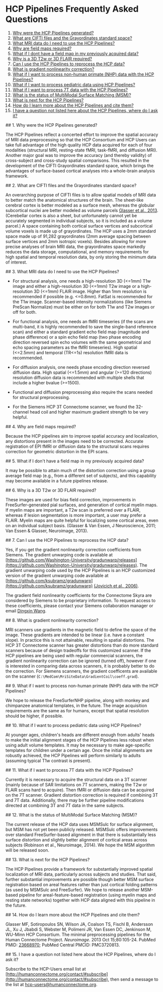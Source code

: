 # HCP Pipelines Frequently Asked Questions

1. [Why were the HCP Pipelines generated?](#1-why-were-the-hcp-pipelines-generated)
2. [What are CIFTI files and the Grayordinates standard space?](#2-what-are-cifti-files-and-the-grayordinates-standard-space)
3. [What MRI data do I need to use the HCP Pipelines?](#3-what-mri-data-do-i-need-to-use-the-hcp-pipelines)
4. [Why are field maps required?](#4-why-are-field-maps-required)
5. [What if I dont have a field map in my previously acquired data?](#5-what-if-i-dont-have-a-field-map-in-my-previously-acquired-data)
6. [Why is a 3D T2w or 3D FLAIR required?](#6-why-is-a-3d-t2w-or-3d-flair-required)
7. [Can I use the HCP Pipelines to reprocess the HCP data?](#7-can-i-use-the-hcp-pipelines-to-reprocess-the-hcp-data)
8. [What is gradient nonlinearity correction?](#8-what-is-gradient-nonlinearity-correction)
9. [What if I want to process non-human primate (NHP) data with the HCP Pipelines?](#9-what-if-i-want-to-process-non-human-primate-nhp-data-with-the-hcp-pipelines)
10. [What if I want to process pediatric data using HCP Pipelines?](#10-what-if-i-want-to-process-pediatric-data-using-hcp-pipelines)
11. [What if I want to process 7T data with the HCP Pipelines?](#11-what-if-i-want-to-process-7t-data-with-the-hcp-pipelines)
12. [What is the status of MultiModal Surface Matching (MSM)?](#12-what-is-the-status-of-multimodal-surface-matching-msm)
13. [What is next for the HCP Pipelines?](#13-what-is-next-for-the-hcp-pipelines)
14. [How do I learn more about the HCP Pipelines and cite them?](#14-how-do-i-learn-more-about-the-hcp-pipelines-and-cite-them)
15. [I have a question not listed here about the HCP Pipelines, where do I ask it?](#15-i-have-a-question-not-listed-here-about-the-hcp-pipelines-where-do-i-ask-it)

<a id="1-why-were-the-hcp-pipelines-generated">
## 1. Why were the HCP Pipelines generated?
</a>

The HCP Pipelines reflect a concerted effort to improve the spatial accuracy of MRI 
data preprocessing so that the HCP Consortium and HCP Users can take full advantage
of the high quality HCP data acquired for each of four modalities (structural MRI, 
resting-state fMRI, task-fMRI, and diffusion MRI). Another major goal was to improve
the accuracy (and thereby validity) of cross-subject and cross-study spatial comparisons.
This resulted in the development of the CIFTI Grayordinates standard space, which 
brings the advantages of surface-based cortical analyses into a whole-brain analysis 
framework.  

<a id="2-what-are-cifti-files-and-the-grayordinates-standard-space">
## 2. What are CIFTI files and the Grayordinates standard space?
</a>

An overarching purpose of CIFTI files is to allow spatial models of MRI data to 
better match the anatomical structures of the brain. The sheet-like cerebral cortex
is better modeled as a surface mesh, whereas the globular subcortical nuclei are 
better modeled as volume parcels [Glasser et al., 2013][GlasserEtAl].
(Cerebellar cortex is also a sheet, but unfortunately cannot yet be accurately segmented in 
individual subjects, so it is included as a volume parcel.) A space containing 
both cortical surface vertices and subcortical volume voxels is made up of grayordinates.
The HCP uses a 2mm standard space made up of 91,282 grayordinates (2mm average 
spacing between surface vertices and 2mm isotropic voxels). Besides allowing for
more precise analyses of brain MRI data, the grayordinates space markedly reduces
the data storage, computational, and memory requirements for high spatial and 
temporal resolution data, by only storing the minimum data of interest.  

<a id="3-what-mri-data-do-i-need-to-use-the-hcp-pipelines">
## 3. What MRI data do I need to use the HCP Pipelines?
</a>

* For structural analysis, one needs a high-resolution 3D (<=1mm) T1w image 
  and either a high-resolution 3D (<=1mm) T2w image or a high-resolution 3D 
  (<=1mm) FLAIR image. Higher than 1mm resolution is recommended if possible
  (e.g. <=0.8mm). FatSat is recommended for the T1w image. Scanner-based 
  intensity normalizations (like Siemens PreScan Normalize) must be either 
  on for both T1w and T2w images or off for both. 

* For functional analysis, one needs an fMRI timeseries (if the scans are 
  multi-band, it is highly recommended to save the single-band reference scan) 
  and either a standard gradient echo field map (magnitude and phase difference) 
  or a spin echo field map (two phase encoding direction reversed spin echo 
  volumes with the same geometrical and echo spacing parameters as the fMRI 
  timeseries). High spatial (<=2.5mm) and temporal (TR<=1s) resolution fMRI 
  data is recommended.   

* For diffusion analysis, one needs phase encoding direction reversed diffusion
  data. High spatial (<=1.5mm) and angular (>=120 directions) resolution diffusion
  data is recommended with multiple shells that include a higher bvalue (>=1500).

* Functional and diffusion preprocessing also require the scans needed for 
  structural preprocessing.

* For the Siemens HCP 3T Connectome scanner, we found the 32-channel head coil 
  and higher maximum gradient strength to be very helpful.

<a id="4-why-are-field-maps-required">
## 4. Why are field maps required?
</a>

Because the HCP pipelines aim to improve spatial accuracy and localization,
any distortions present in the images need to be corrected. Accurate 
registration of EPI fMRI or diffusion data to the structural scans requires
correction for geometric distortion in the EPI scans.

<a id="5-what-if-i-dont-have-a-field-map-in-my-previously-acquired-data">
## 5. What if I don't have a field map in my previously acquired data?
</a>

It may be possible to attain much of the distortion correction using a group
average field map (e.g., from a different set of subjects), and this capability 
may become available in a future pipelines release.

<a id="6-why-is-a-3d-t2w-or-3d-flair-required">
## 6. Why is a 3D T2w or 3D FLAIR required?
</a>

These images are used for bias field correction, improvements in 
FreeSurfer-generated pial surfaces, and generation of cortical myelin maps.
If myelin maps are important, a T2w scan is preferred over a FLAIR, whereas
if lesion segmentation is more important, a user may prefer a FLAIR. Myelin 
maps are quite helpful for localizing some cortical areas, even on an 
individual subject basis.  (Glasser & Van Essen, J Neuroscience, 2011; 
Van Essen & Glasser, Neuroimage, 2013).

<a id="7-can-i-use-the-hcp-pipelines-to-reprocess-the-hcp-data">
## 7. Can I use the HCP Pipelines to reprocess the HCP data?
</a>

Yes, if you get the gradient nonlinearity correction coefficients from Siemens.
The gradient unwarping code is available at 
[https://github.com/Washington-University/gradunwarp/releases](https://github.com/Washington-University/gradunwarp/releases). 
The gradient unwarping code used by the HCP Pipelines is an HCP customized 
version of the gradient unwarping code available at
[https://github.com/ksubramz/gradunwarp](https://github.com/ksubramz/gradunwarp) [(Jovicich et al., 2006)][JovicichEtAl].

The gradient field nonlinearity coefficients for the Connectome Skyra are considered
by Siemens to be proprietary information. To request access to these coefficients, 
please contact your Siemens collaboration manager or email [Dingxin Wang][dingxin-email].

<a id="8-what-is-gradient-nonlinearity-correction">
## 8. What is gradient nonlinearity correction?
</a>

MRI scanners use gradients in the magnetic field to define the space of the image.
These gradients are intended to be linear (i.e. have a constant slope). In practice
this is not attainable, resulting in spatial distortions. The HCP 3T Connectome 
scanner has greater distortions than do more standard scanners because of design 
tradeoffs for this customized scanner. If the HCP pipelines are being used with 
regular commercial scanners, the gradient nonlinearity correction can be ignored 
(turned off), however if one is interested in comparing data across scanners, 
it is probably better to do the correction. For Siemens scanners, the gradient 
coefficents are available on the scanner (<code>C:\MedCom\MriSiteData\GradientCoil\coeff.grad</code>).

<a id="9-what-if-i-want-to-process-non-human-primate-nhp-data-with-the-hcp-pipelines">
## 9. What if I want to process non-human primate (NHP) data with the HCP Pipelines?
</a>

We hope to release the FreeSurferNHP pipeline, along with monkey and chimpanzee 
anatomical templates, in the future.  The image acquisition requirements are the 
same as for humans, except that spatial resolution should be higher, if possible.

<a id="10-what-if-i-want-to-process-pediatric-data-using-hcp-pipelines">
## 10. What if I want to process pediatric data using HCP Pipelines?
</a>

At younger ages, children's heads are different enough from adults' heads to make
the initial alignment stages of the HCP Pipelines less robust when using adult volume 
templates. It may be necessary to make age-specific templates for children under a 
certain age. Once the initial alignments are robustly achieved, the HCP Pipelines 
will perform similarly to adults (assuming typical T1w contrast is present).

<a id="11-what-if-i-want-to-process-7t-data-with-the-hcp-pipelines">
## 11. What if I want to process 7T data with the HCP Pipelines?
</a>

Currently it is necessary to acquire the structural data on a 3T scanner (mainly because
of SAR limitations on 7T scanners, making the T2w or FLAIR scans hard to acquire).
Then fMRI or diffusion data can be acquired on the 7T scanner. Gradient distortion correction
is required if combining 3T and 7T data. Additionally, there may be further pipeline 
modifications directed at combining 3T and 7T data in the same subjects.  

<a id="12-what-is-the-status-of-multimodal-surface-matching-msm">
## 12. What is the status of MultiModal Surface Matching (MSM)?
</a>

The current release of the HCP data uses MSMSulc for surface alignment, but MSM 
has not yet been publicly released. MSMSulc offers improvements over standard 
FreeSurfer-based alignment in that there is substantially less surface distortion 
and slightly better alignment of cortical areas across subjects (Robinson et al., Neuroimage, 2014).
We hope the MSM algorithm will be released soon.

<a id="13-what-is-next-for-the-hcp-pipelines">
## 13. What is next for the HCP Pipelines?
</a>

The HCP Pipelines provide a framework for substantially improved spatial localization
of MRI data, particularly across subjects and studies. That said, further substantial 
improvements are possible though better MSM surface registration based on areal features
rather than just cortical folding patterns (as used by MSMSulc and FreeSurfer). We hope 
to release another MSM-based pipeline for areal-feature-based registration (using myelin 
maps and resting state networks) together with HCP data aligned with this pipeline in 
the future.  
 
<a id="14-how-do-i-learn-more-about-the-hcp-pipelines-and-cite-them">
## 14. How do I learn more about the HCP Pipelines and cite them?
</a>

Glasser MF, Sotiropoulos SN, Wilson JA, Coalson TS, Fischl B, Andersson JL, Xu J, Jbabdi S,
Webster M, Polimeni JR, Van Essen DC, Jenkinson M, WU-Minn HCP Consortium. The minimal
preprocessing pipelines for the Human Connectome Project. <i>Neuroimage</i>. 2013 Oct 15;80:105-24. 
PubMed PMID: [23668970][GlasserEtAl]; PubMed Central PMCID: PMC3720813.

<a id="15-i-have-a-question-not-listed-here-about-the-hcp-pipelines-where-do-i-ask-it">
## 15. I have a question not listed here about the HCP Pipelines, where do I ask it?
</a>

Subscribe to the HCP-Users email list at 
[http://humanconnectome.org/contact/#subscribe](http://humanconnectome.org/contact/#subscribe), 
then send a message to the list at [hcp-users@humanconnectome.org](mailto:hcp-users@humanconnectome.org).

<!-- References -->

[GlasserEtAl]: http://www.ncbi.nlm.nih.gov/pubmed/23668970
[JovicichEtAl]: https://surfer.nmr.mgh.harvard.edu/pub/articles/jovicich_neuroimage_2006.pdf
[dingxin-email]: mailto:dingxin.wang@siemens.com
